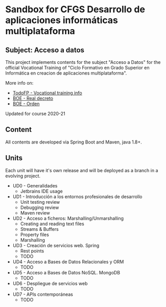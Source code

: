# Sandbox for CFGS Desarrollo de aplicaciones informáticas multiplataforma

## Subject: Acceso a datos

This project implements contents for the subject "Acceso a Datos" for the official Vocational Training of "Ciclo Formativo en Grado Superior en Informática en creacion de aplicaciones multiplataforma".

More info on:

- [TodoFP - Vocational training info](https://www.todofp.es/que-como-y-donde-estudiar/que-estudiar/familia/loe/informatica-comunicaciones/des-aplicaciones-multiplataforma.html)
- [BOE - Real decreto](https://www.boe.es/diario_boe/txt.php?id=BOE-A-2010-8067)
- [BOE - Orden](https://www.boe.es/diario_boe/txt.php?id=BOE-A-2010-11888)

Updated for course 2020-21

## Content

All contents are developed via Spring Boot and Maven, java 1.8+.


## Units

Each unit will have it's own release and will be deployed as a branch in a evolving project.

- UD0 - Generalidades
    - Jetbrains IDE usage
- UD1 - Introducción a los entornos profesionales de desarrollo
    - Unit testing review
    - Debugging review
    - Maven review
- UD2 - Acceso a ficheros: Marshalling/Unmarshalling
    - Creating and reading text files
    - Streams & Buffers
    - Property files
    - Marshalling
- UD3 - Creación de servicios web. Spring
    - Rest points
    - TODO    
- UD4 - Acceso a Bases de Datos Relacionales y ORM
    - TODO
- UD5 - Acceso a Bases de Datos NoSQL. MongoDB
    - TODO
- UD6 - Despliegue de servicios web
    - TODO
- UD7 - APIs contemporáneas
    - TODO
